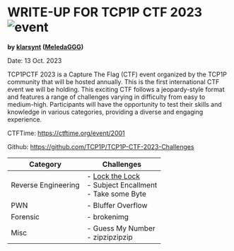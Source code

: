 # WRITE-UP FOR TCP1P CTF 2023 ![event](https://img.shields.io/badge/-event-blue?style=flat)

**by [klarsynt](https://ctftime.org/user/124952) ([MeledaGGG](https://ctftime.org/team/263667))**

Date: 13 Oct. 2023

TCP1PCTF 2023 is a Capture The Flag (CTF) event organized by the TCP1P community that will be hosted annually. This is the first international CTF event we will be holding. This exciting CTF follows a jeopardy-style format and features a range of challenges varying in difficulty from easy to medium-high. Participants will have the opportunity to test their skills and knowledge in various categories, providing a diverse and engaging experience.

CTFTime: https://ctftime.org/event/2001

Github: https://github.com/TCP1P/TCP1P-CTF-2023-Challenges

| Category            | Challenges                                                                                                        |
| ------------------- | ----------------------------------------------------------------------------------------------------------------- |
| Reverse Engineering | - [Lock the Lock](/TCP1P%20CTF%202023/Reverse/Lock%20the%20Lock/) <br> - Subject Encallment <br> - Take some Byte |
| PWN                 | - Bluffer Overflow                                                                                                |
| Forensic            | - brokenimg                                                                                                       |
| Misc                | - Guess My Number <br> - zipzipzipzip                                                                             |
